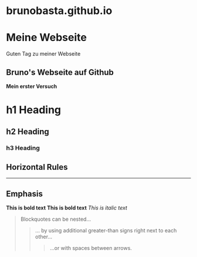 # brunobasta.github.io
# Meine Webseite
Guten Tag zu meiner Webseite
## Bruno's Webseite auf Github
**Mein erster Versuch**
# h1 Heading
## h2 Heading
### h3 Heading

## Horizontal Rules
----
## Emphasis
**This is bold text**
__This is bold text__
*This is italic text*

> Blockquotes can be nested...
>> ... by using additional greater-than signs right next to each other...
>>>...or with spaces between arrows.
